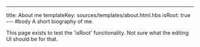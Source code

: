 ---
title: About me
templateKey: sources/templates/about.html.hbs
isRoot: true
--- #body
A short biography of me.

This page exists to test the 'isRoot' functionality. Not sure what the editing UI should be for that.